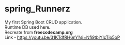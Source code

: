 # spring_Runnerz

My first Spring Boot CRUD application.<br>
Runtime DB used here.<br>
Recreate from **freecodecamp.org**<br>
Link - https://youtu.be/31KTdfRH6nY?si=Nfi9tbiYIcTio5oP
